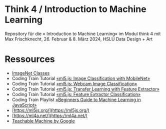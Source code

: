 # Think 4 / Introduction to Machine Learning

Repository für die « Introduction to Machine Learning» im Modul think 4 mit Max Frischknecht, 26. Februar & 8. März 2024, HSLU Data Design + Art


# Ressources


- [ImageNet Classes](https://github.com/ml5js/ml5-library/blob/main/src/utils/IMAGENET_CLASSES.js)
- Coding Train Tutorial [«ml5.js: Image Classification with MobileNet»](https://www.youtube.com/watch?v=yNkAuWz5lnY&list=PLRqwX-V7Uu6YPSwT06y_AEYTqIwbeam3y&index=4)
- Coding Train Tutorial [«ml5.js: Webcam Image Classification»](https://www.youtube.com/watch?v=D9BoBSkLvFo&list=PLRqwX-V7Uu6YPSwT06y_AEYTqIwbeam3y&index=4)
- Coding Train Tutorial [«ml5.js: Transfer Learning with Feature Extractor»](https://www.youtube.com/watch?v=kRpZ5OqUY6Y&list=PLRqwX-V7Uu6YPSwT06y_AEYTqIwbeam3y&index=6)
- Coding Train Tutorial [«ml5.js: Feature Extractor Classification»](https://www.youtube.com/watch?v=eeO-rWYFuG0&list=PLRqwX-V7Uu6YPSwT06y_AEYTqIwbeam3y&index=7)
- Coding Train Playlist [«Beginners Guide to Machine Learning in JavaScript»](https://www.youtube.com/playlist?list=PLRqwX-V7Uu6YPSwT06y_AEYTqIwbeam3y)
- [https://ml5js.org/](https://ml5js.org/)
- [https://ml4a.net/](https://ml4a.net/)
- [Teachable Machine by Google](https://teachablemachine.withgoogle.com/)
